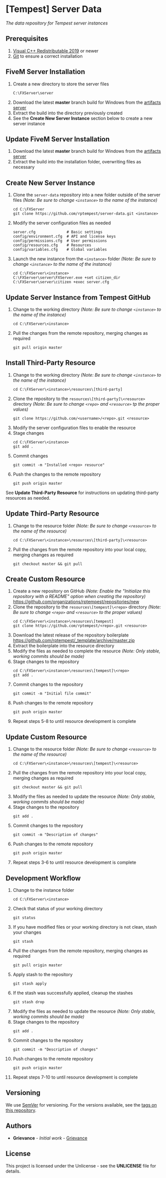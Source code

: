 # [Tempest] Server Data

_The data repository for Tempest server instances_


## Prerequisites

1. [Visual C++ Redistributable 2019](https://aka.ms/vs/16/release/VC_redist.x64.exe)
    or newer
2. [Git](https://git-scm.com/download/win) to ensure a correct installation


## FiveM Server Installation

1. Create a new directory to store the server files
    ```
    C:\FXServer\server
    ```
2. Download the latest **master** branch build for Windows from the
    [artifacts server](https://runtime.fivem.net/artifacts/fivem/build_server_windows/master/)
3. Extract the build into the directory previously created
4. See the **Create New Server Instance** section below to create a new server
    instance


## Update FiveM Server Installation

1. Download the latest **master** branch build for Windows from the
    [artifacts server](https://runtime.fivem.net/artifacts/fivem/build_server_windows/master/)
2. Extract the build into the installation folder, overwriting files as necessary


## Create New Server Instance

1. Clone the `server-data` repository into a new folder outside of the server
    files _(Note: Be sure to change `<instance>` to the name of the instance)_
    ```
    cd C:\FXServer
    git clone https://github.com/rptempest/server-data.git <instance>
    ```
2. Modify the server configuration files as needed
    ```
    server.cfg              # Basic settings
    config/environment.cfg  # API and license keys
    config/permissions.cfg  # User permissions
    config/resources.cfg    # Resources
    config/variables.cfg    # Global variables
    ```
3. Launch the new instance from the `<instance>` folder
    _(Note: Be sure to change `<instance>` to the name of the instance)_
    ```
    cd C:\FXServer\<instance>
    C:\FXServer\server\FXServer.exe +set citizen_dir C:\FXServer\server\citizen +exec server.cfg
    ```


## Update Server Instance from Tempest GitHub

1. Change to the working directory
    _(Note: Be sure to change `<instance>` to the name of the instance)_
    ```
    cd C:\FXServer\<instance>
    ```
2. Pull the changes from the remote repository, merging changes as required
    ```
    git pull origin master
    ```


## Install Third-Party Resource

1. Change to the working directory
    _(Note: Be sure to change `<instance>` to the name of the instance)_
    ```
    cd C:\FXServer\<instance>\resources\[third-party]
    ```
2. Clone the repository to the `resources\[third-party]\<resource>` directory
    _(Note: Be sure to change `<repo>` and `<resource>` tp the proper values)_
    ```
    git clone https://github.com/<username>/<repo>.git <resource>
    ```
3. Modify the server configuration files to enable the resource
4. Stage changes
    ```
    cd C:\FXServer\<instance>
    git add .
    ```
5. Commit changes
    ```
    git commit -m "Installed <repo> resource"
    ```
6. Push the changes to the remote repository
    ```
    git push origin master
    ```

See **Update Third-Party Resource** for instructions on updating third-party
resources as needed.


## Update Third-Party Resource

1. Change to the resource folder
    _(Note: Be sure to change `<resource>` to the name of the resource)_
    ```
    cd C:\FXServer\<instance>\resources\[third-party]\<resource>
    ```
2. Pull the changes from the remote repository into your local copy, merging
    changes as required
    ```
    git checkout master && git pull
    ```


## Create Custom Resource

1. Create a new repository on GitHub
    _(Note: Enable the "Initialize this repository with a README" option when
    creating the repository)_
    https://github.com/organizations/rptempest/repositories/new
2. Clone the repository to the `resources\[tempest]\<repo>` directory
    _(Note: Be sure to change `<repo>` and `<resource>` to the proper values)_
    ```
    cd C:\FXServer\<instance>\resources\[tempest]
    git clone https://github.com/rptempest/<repo>.git <resource>
    ```
3. Download the latest release of the repository boilerplate
    https://github.com/rptempest/_template/archive/master.zip
4. Extract the boilerplate into the resource directory
5. Modify the files as needed to complete the resource
    _(Note: Only stable, working commits should be made)_
6. Stage changes to the repository
    ```
    cd C:\FXServer\<instance>\resources\[tempest]\<repo>
    git add .
    ```
7. Commit changes to the repository
    ```
    git commit -m "Initial file commit"
    ```
8. Push changes to the remote repository
    ```
    git push origin master
    ```
9. Repeat steps 5-8 to until resource development is complete


## Update Custom Resource

1. Change to the resource folder
    _(Note: Be sure to change `<resource>` to the name of the resource)_
    ```
    cd C:\FXServer\<instance>\resources\[tempest]\<resource>
    ```
2. Pull the changes from the remote repository into your local copy, merging
    changes as required
    ```
    git checkout master && git pull
    ```
3. Modify the files as needed to update the resource
    _(Note: Only stable, working commits should be made)_
4. Stage changes to the repository
    ```
    git add .
    ```
5. Commit changes to the repository
    ```
    git commit -m "Description of changes"
    ```
6. Push changes to the remote repository
    ```
    git push origin master
    ```
7. Repeat steps 3-6 to until resource development is complete


## Development Workflow

1. Change to the instance folder
    ```
    cd C:\FXServer\<instance>
    ```
2. Check that status of your working directory
    ```
    git status
    ```
3. If you have modified files or your working directory is not clean, stash
   your changes
    ```
    git stash
    ```
4. Pull the changes from the remote repository, merging changes as required
    ```
    git pull origin master
    ```
5. Apply stash to the repository
    ```
    git stash apply
    ```
6. If the stash was successfully applied, cleanup the stashes
    ```
    git stash drop
    ```
7. Modify the files as needed to update the resource
    _(Note: Only stable, working commits should be made)_
8. Stage changes to the repository
    ```
    git add .
    ```
9. Commit changes to the repository
    ```
    git commit -m "Description of changes"
    ```
10. Push changes to the remote repository
    ```
    git push origin master
    ```
11. Repeat steps 7-10 to until resource development is complete


## Versioning

We use [SemVer](http://semver.org/) for versioning. For the versions available,
see the [tags on this repository](https://github.com/rptempest/server-data/releases).


## Authors

* **Grievance** - *Initial work* - [Grievance](https://github.com/GrievanceTV)


## License

This project is licensed under the Unlicense - see the **UNLICENSE** file for
details.
